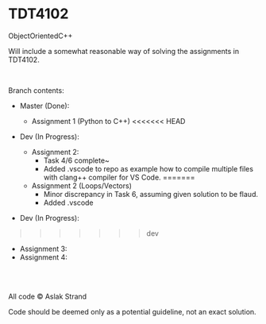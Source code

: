 # TDT4102
ObjectOrientedC++

Will include a somewhat reasonable way of solving the assignments in TDT4102.

<br>

Branch contents:
- Master (Done):
  - Assignment 1 (Python to C++)
<<<<<<< HEAD

- Dev (In Progress):
  - Assignment 2:
	- Task 4/6 complete~
	- Added .vscode to repo as example how to compile multiple files
	  with clang++ compiler for VS Code.
=======
  - Assignment 2 (Loops/Vectors)
    - Minor discrepancy in Task 6, assuming given solution to be flaud.
    - Added .vscode

- Dev (In Progress):
>>>>>>> dev
  - Assignment 3:
  - Assignment 4:
  
<br><br>

All code © Aslak Strand

Code should be deemed only as a potential guideline, not an exact solution.
